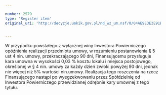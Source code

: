```yaml
---

number: 2579
type: 'Register item'
original_uri: 'http://decyzje.uokik.gov.pl/nd_wz_um.nsf/0/04AE9E3E3E91EF90C1257912003ADDB0?OpenDocument'


---
```


W przypadku powstałego z wyłącznej winy Inwestora Powierniczego opóźnienia realizacji przedmiotu umowy, w rozumieniu postanowienia § 5 ust 4 nin. umowy, przekraczającego 90 dni, Finansującemu przysługuje kara umowna w wysokości 0,03 % kosztu lokalu i miejsca postojowego, określonej w § 4 nin. umowy za każdy dzień zwłoki powyżej 90 dni, jednak nie więcej niż 5% wartości nin.umowy. Realizacja tego roszczenia na rzecz Finansującego nastąpi po wyegzekwowaniu przez Spółdzielnię od Inwestora Powierniczego przewidzianej odrębnie kary umownej z tego tytułu.
